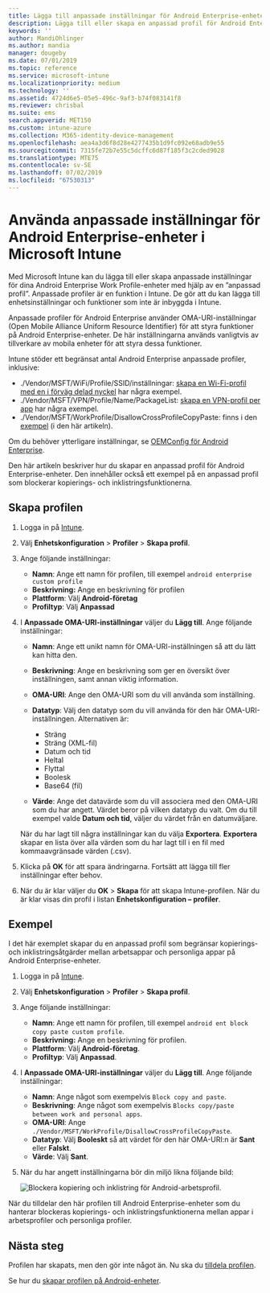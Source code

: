```yaml
---
title: Lägga till anpassade inställningar för Android Enterprise-enheter i Microsoft Intune – Azure | Microsoft Docs
description: Lägga till eller skapa en anpassad profil för Android Enterprise-enheter i Microsoft Intune
keywords: ''
author: MandiOhlinger
ms.author: mandia
manager: dougeby
ms.date: 07/01/2019
ms.topic: reference
ms.service: microsoft-intune
ms.localizationpriority: medium
ms.technology: ''
ms.assetid: 4724d6e5-05e5-496c-9af3-b74f083141f8
ms.reviewer: chrisbal
ms.suite: ems
search.appverid: MET150
ms.custom: intune-azure
ms.collection: M365-identity-device-management
ms.openlocfilehash: aea4a3d6f8d28e4277435b1d9fc092e68adb9e55
ms.sourcegitcommit: 7315fe72b7e55c5dcffc6d87f185f3c2cded9028
ms.translationtype: MTE75
ms.contentlocale: sv-SE
ms.lasthandoff: 07/02/2019
ms.locfileid: "67530313"
---
```

# <a name="use-custom-settings-for-android-enterprise-devices-in-microsoft-intune"></a>Använda anpassade inställningar för Android Enterprise-enheter i Microsoft Intune

Med Microsoft Intune kan du lägga till eller skapa anpassade inställningar för dina Android Enterprise Work Profile-enheter med hjälp av en ”anpassad profil”. Anpassade profiler är en funktion i Intune. De gör att du kan lägga till enhetsinställningar och funktioner som inte är inbyggda i Intune.

Anpassade profiler för Android Enterprise använder OMA-URI-inställningar (Open Mobile Alliance Uniform Resource Identifier) för att styra funktioner på Android Enterprise-enheter. De här inställningarna används vanligtvis av tillverkare av mobila enheter för att styra dessa funktioner.

Intune stöder ett begränsat antal Android Enterprise anpassade profiler, inklusive:

- ./Vendor/MSFT/WiFi/Profile/SSID/inställningar: [skapa en Wi-Fi-profil med en i förväg delad nyckel](wi-fi-profile-shared-key.md) har några exempel.
- ./Vendor/MSFT/VPN/Profile/Name/PackageList: [skapa en VPN-profil per app](android-pulse-secure-per-app-vpn.md) har några exempel.
- ./Vendor/MSFT/WorkProfile/DisallowCrossProfileCopyPaste: finns i den [exempel](#example) (i den här artikeln).

Om du behöver ytterligare inställningar, se [OEMConfig för Android Enterprise](android-oem-configuration-overview.md).

Den här artikeln beskriver hur du skapar en anpassad profil för Android Enterprise-enheter. Den innehåller också ett exempel på en anpassad profil som blockerar kopierings- och inklistringsfunktionerna.

## <a name="create-the-profile"></a>Skapa profilen

1. Logga in på [Intune](https://go.microsoft.com/fwlink/?linkid=2090973).
2. Välj **Enhetskonfiguration** > **Profiler** > **Skapa profil**.
3. Ange följande inställningar:

    - **Namn**: Ange ett namn för profilen, till exempel `android enterprise custom profile`
    - **Beskrivning:** Ange en beskrivning för profilen
    - **Plattform**: Välj **Android-företag**
    - **Profiltyp**: Välj **Anpassad**

4. I **Anpassade OMA-URI-inställningar** väljer du **Lägg till**. Ange följande inställningar:

    - **Namn**: Ange ett unikt namn för OMA-URI-inställningen så att du lätt kan hitta den.
    - **Beskrivning**: Ange en beskrivning som ger en översikt över inställningen, samt annan viktig information.
    - **OMA-URI**: Ange den OMA-URI som du vill använda som inställning.
    - **Datatyp**: Välj den datatyp som du vill använda för den här OMA-URI-inställningen. Alternativen är:

      - Sträng
      - Sträng (XML-fil)
      - Datum och tid
      - Heltal
      - Flyttal
      - Boolesk
      - Base64 (fil)

    - **Värde**: Ange det datavärde som du vill associera med den OMA-URI som du har angett. Värdet beror på vilken datatyp du valt. Om du till exempel valde **Datum och tid**, väljer du värdet från en datumväljare.

    När du har lagt till några inställningar kan du välja **Exportera**. **Exportera** skapar en lista över alla värden som du har lagt till i en fil med kommaavgränsade värden (.csv).

5. Klicka på **OK** för att spara ändringarna. Fortsätt att lägga till fler inställningar efter behov.
6. När du är klar väljer du **OK** > **Skapa** för att skapa Intune-profilen. När du är klar visas din profil i listan **Enhetskonfiguration – profiler**.

## <a name="example"></a>Exempel

I det här exemplet skapar du en anpassad profil som begränsar kopierings- och inklistringsåtgärder mellan arbetsappar och personliga appar på Android Enterprise-enheter.

1. Logga in på [Intune](https://go.microsoft.com/fwlink/?linkid=2090973).
2. Välj **Enhetskonfiguration** > **Profiler** > **Skapa profil**.
3. Ange följande inställningar:

    - **Namn**: Ange ett namn för profilen, till exempel `android ent block copy paste custom profile`.
    - **Beskrivning:** Ange en beskrivning för profilen.
    - **Plattform**: Välj **Android-företag**.
    - **Profiltyp**: Välj **Anpassad**.

4. I **Anpassade OMA-URI-inställningar** väljer du **Lägg till**. Ange följande inställningar:

    - **Namn**: Ange något som exempelvis `Block copy and paste`.
    - **Beskrivning**: Ange något som exempelvis `Blocks copy/paste between work and personal apps`.
    - **OMA-URI**: Ange `./Vendor/MSFT/WorkProfile/DisallowCrossProfileCopyPaste`.
    - **Datatyp**: Välj **Booleskt** så att värdet för den här OMA-URI:n är **Sant** eller **Falskt**.
    - **Värde**: Välj **Sant**.

5. När du har angett inställningarna bör din miljö likna följande bild:

    ![Blockera kopiering och inklistring för Android-arbetsprofil.](./media/custom-policy-afw-copy-paste.png)

När du tilldelar den här profilen till Android Enterprise-enheter som du hanterar blockeras kopierings- och inklistringsfunktionerna mellan appar i arbetsprofiler och personliga profiler.

## <a name="next-steps"></a>Nästa steg

Profilen har skapats, men den gör inte något än. Nu ska du [tilldela profilen](device-profile-assign.md).

Se hur du [skapar profilen på Android-enheter](custom-settings-android.md).
